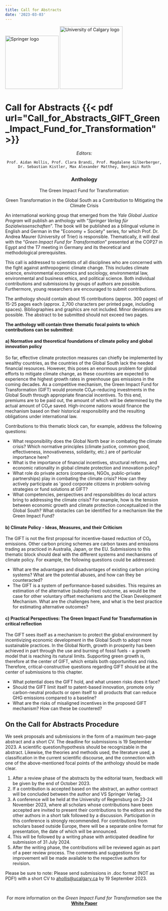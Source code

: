 ```yaml
---
title: Call for Abstracts
date: '2023-03-03'
---
```


<img src="/img/springer-logo.svg" class="abstract-image" alt="Springer logo" width="170">
<img src="/img/UCalgary.svg" class="abstract-image" alt="University of Calgary logo" width="200">

# Call for Abstracts {{< pdf url="Call_for_Abstracts_GIFT_Green_Impact_Fund_for_Transformation" >}}

<center>

_Editors:_

    Prof. Aidan Hollis, Prof. Clara Brandi, Prof. Magdalene Silberberger,
    Dr. Sebastian Kistler, Max Alexander Matthey, Benjamin Roth

### Anthology

<span class="emphasis">The Green Impact Fund for Transformation:</span>

<span class="emphasis">Green Transformation in the Global South as a Contribution to Mitigating the Climate Crisis</span>

</center>

An international working group that emerged from the _Yale Global Justice Program_ will publish an anthology with “_Springer Verlag für Sozialwissenschaften_”. The book will be published as a bilingual volume in English and German in the "Economy + Society" series, for which Prof. Dr. Andrea Maurer (University of Trier) is responsible. Thematically, it will deal with the “_Green Impact Fund for Transformation_” presented at the COP27 in Egypt and the T7 meeting in Germany and its theoretical and methodological prerequisites.

This call is addressed to scientists of all disciplines who are concerned with the fight against anthropogenic climate change. This includes climate science, environmental economics and sociology, environmental law, environmental and business ethics, and political science. Both individual contributions and submissions by groups of authors are possible. Furthermore, young researchers are encouraged to submit contributions.

The anthology should contain about 15 contributions (approx. 300 pages) of 15-25 pages each (approx. 2,700 characters per printed page, including spaces). Bibliographies and graphics are not included. Minor deviations are possible. The abstract to be submitted should not exceed two pages.

**The anthology will contain three thematic focal points to which contributions can be submitted:**

#### a) Normative and theoretical foundations of climate policy and global innovation policy

So far, effective climate protection measures can chiefly be implemented by wealthy countries, as the countries of the Global South lack the needed financial resources. However, this poses an enormous problem for global efforts to mitigate climate change, as these countries are expected to experience the highest growth rates in greenhouse gas emissions in the coming decades. As a competitive mechanism, the Green Impact Fund for Transformation (GIFT) would promote CO₂e-reducing investments in the Global South through appropriate financial incentives. To this end, premiums are to be paid out, the amount of which will be determined by the actual amount of CO₂e saved. High-income nations would finance the mechanism based on their historical responsibility and the resulting obligations under international law.

Contributions to this thematic block can, for example, address the following questions:

* What responsibility does the Global North bear in combating the climate crisis? Which normative principles (climate justice, common good, effectiveness, innovativeness, solidarity, etc.) are of particular importance here?
* What is the importance of financial incentives, structural reforms, and economic rationality in global climate protection and innovation policy?
* What role do private actors (companies, NGOs, public-private partnerships) play in combating the climate crisis? How can they actively participate as 'good corporate citizens in problem-solving strategies or fund solutions at GIFT?
* What competencies, perspectives and responsibilities do local actors bring to addressing the climate crisis? For example, how is the tension between economic growth and climate protection conceptualized in the Global South? What obstacles can be identified for a mechanism like the Green Impact Fund?

#### b) Climate Policy - Ideas, Measures, and their Criticism

The GIFT is not the first proposal for incentive-based reduction of CO₂ emissions. Other carbon pricing schemes are carbon taxes and emissions trading as practiced in Australia, Japan, or the EU. Submissions to this thematic block should deal with the different systems and mechanisms of climate policy. For example, the following questions could be addressed:

* What are the advantages and disadvantages of existing carbon pricing systems? What are the potential abuses, and how can they be counteracted?
* The GIFT is a system of performance-based subsidies. This requires an estimation of the alternative (subsidy-free) outcome, as would be the case for other voluntary offset mechanisms and the Clean Development Mechanism. What are the challenges here, and what is the best practice for estimating alternative outcomes?

#### c) Practical Perspectives: The Green Impact Fund for Transformation in critical reflection

The GIFT sees itself as a mechanism to protect the global environment by incentivizing economic development in the Global South to adopt more sustainable practices. In the Global North, growth in prosperity has been achieved in part through the use and burning of fossil fuels - a growth model that is reaching its natural limits. Supporting green growth is, therefore at the center of GIFT, which entails both opportunities and risks. Therefore, critical-constructive questions regarding GIFT should be at the center of submissions to this chapter.

* What potential does the GIFT hold, and what unseen risks does it face?
* Should the GIFT limit itself to patent-based innovation, promote only carbon-neutral products or open itself to all products that can reduce GHG emissions compared to a baseline?
* What are the risks of misaligned incentives in the proposed GIFT mechanism? How can these be countered?

## On the Call for Abstracts Procedure

We seek proposals and submissions in the form of a maximum two-page abstract and a short CV. <span class="deadline">The deadline for submissions is 19 September 2023</span>. A scientific question/hypothesis should be recognizable in the abstract. Likewise, the theories and methods used, the literature used, a classification in the current scientific discourse, and the connection with one of the above-mentioned focal points of the anthology should be made clear.

1. After a review phase of the abstracts by the editorial team, feedback will be given by the end of October 2023.
2. If a contribution is accepted based on the abstract, an author contract will be concluded between the author and VS Springer Verlag.
3. A conference will be held at the University of Regensburg on 23-24 November 2023, where all scholars whose contributions have been accepted are invited to present their contributions to the editors and the other authors in a short talk followed by a discussion. Participation in this conference is strongly recommended. For contributions from scholars based outside Europe, there will be a separate online format for presentation, the date of which will be announced.  
4. This will be followed by a writing phase with anticipated deadline for submission of 31 July 2024.
5. After the writing phase, the contributions will be reviewed again as part of a peer review process. The comments and suggestions for improvement will be made available to the respective authors for revision.

Please be sure to note: Please send submissions in .doc format (NOT as PDF!) with a short CV to [ahollis@ucalgary.ca](mailto:ahollis@ucalgary.ca) by 19 September 2023.

<br>

<center>

For more information on the _Green Impact Fund for Transformation_ see the **[White Paper](/white-paper)**

</center>
